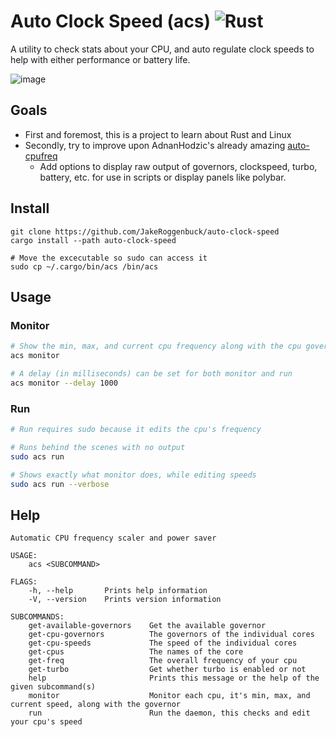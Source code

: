 # Auto Clock Speed (acs) ![Rust](https://img.shields.io/github/workflow/status/jakeroggenbuck/auto-clock-speed/Rust?style=for-the-badge)
 A utility to check stats about your CPU, and auto regulate clock speeds to help with either performance or battery life.
 
![image](https://user-images.githubusercontent.com/35516367/125746973-e8537607-f265-414f-be37-479d68ac1f7d.png)


## Goals
- First and foremost, this is a project to learn about Rust and Linux
- Secondly, try to improve upon AdnanHodzic's already amazing [auto-cpufreq](https://github.com/AdnanHodzic/auto-cpufreq)
    - Add options to display raw output of governors, clockspeed, turbo, battery, etc. for use in scripts or display panels like polybar.

## Install
```
git clone https://github.com/JakeRoggenbuck/auto-clock-speed
cargo install --path auto-clock-speed

# Move the excecutable so sudo can access it
sudo cp ~/.cargo/bin/acs /bin/acs
```

## Usage
### Monitor
```sh
# Show the min, max, and current cpu frequency along with the cpu governor
acs monitor

# A delay (in milliseconds) can be set for both monitor and run
acs monitor --delay 1000
```

### Run
```sh
# Run requires sudo because it edits the cpu's frequency

# Runs behind the scenes with no output
sudo acs run

# Shows exactly what monitor does, while editing speeds
sudo acs run --verbose
```

## Help
```
Automatic CPU frequency scaler and power saver

USAGE:
    acs <SUBCOMMAND>

FLAGS:
    -h, --help       Prints help information
    -V, --version    Prints version information

SUBCOMMANDS:
    get-available-governors    Get the available governor
    get-cpu-governors          The governors of the individual cores
    get-cpu-speeds             The speed of the individual cores
    get-cpus                   The names of the core
    get-freq                   The overall frequency of your cpu
    get-turbo                  Get whether turbo is enabled or not
    help                       Prints this message or the help of the given subcommand(s)
    monitor                    Monitor each cpu, it's min, max, and current speed, along with the governor
    run                        Run the daemon, this checks and edit your cpu's speed
```
